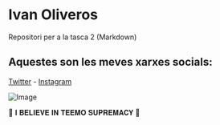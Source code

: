 # Ivan Oliveros
Repositori per a la tasca 2 (Markdown)

## Aquestes son les meves xarxes socials:
[Twitter](https://twitter.com/home?lang=ca) - 
[Instagram](https://www.instagram.com/)


![Image](https://external-preview.redd.it/L3x3pzqM9kjrK0bLju4Ok4A5VfVDQFC4QaWp9Aq6tvM.jpg?auto=webp&s=bd5df795269b07517b1f2100785f917e6edb998f)

🍄 𝐈 𝐁𝐄𝐋𝐈𝐄𝐕𝐄 𝐈𝐍 𝐓𝐄𝐄𝐌𝐎 𝐒𝐔𝐏𝐑𝐄𝐌𝐀𝐂𝐘 🍄
